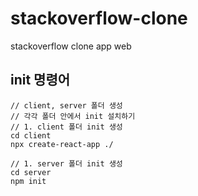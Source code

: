 # stackoverflow-clone

stackoverflow clone app web

## init 명령어

```
// client, server 폴더 생성
// 각각 폴더 안에서 init 설치하기
// 1. client 폴더 init 생성
cd client
npx create-react-app ./

// 1. server 폴더 init 생성
cd server
npm init
```
